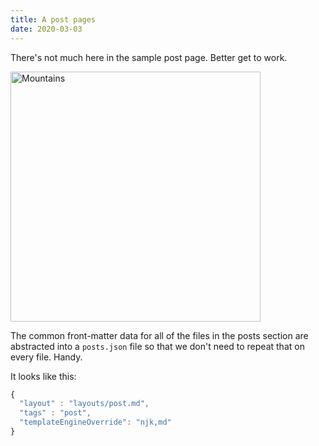```yaml
---
title: A post pages
date: 2020-03-03
---
```


There's not much here in the sample post page. Better get to work.

<img width="400" src="../../images/eberhard-grossgasteiger-aC25VCORbog-unsplash.jpg" alt="Mountains">

The common front-matter data for all of the files in the posts section are abstracted into a `posts.json` file so that we don't need to repeat that on every file. Handy.

It looks like this:

```js
{
  "layout" : "layouts/post.md",
  "tags" : "post",
  "templateEngineOverride": "njk,md"
}
```


